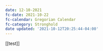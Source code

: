 ```yaml
---
date: 12-10-2021
fc-date: 2021-10-22
fc-calendar: Gregorian Calendar
fc-category: Stronghold
date updated: '2021-10-12T20:25:44-04:00'
---
```


[[test]]